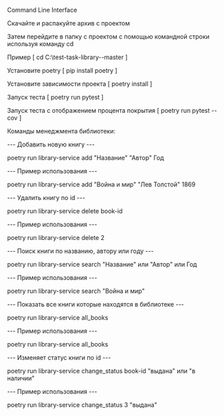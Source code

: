 Command Line Interface

Скачайте и распакуйте архив с проектом

Затем перейдите в папку с проектом с помощью командной строки используя команду cd 

Пример [ cd C:\test-task-library--master ]

Установите poetry
[ pip install poetry ]

Установите зависимости проекта
[ poetry install ]

Запуск теста
[ poetry run pytest ]

Запуск теста c отображением процента покрытия
[ poetry run pytest --cov ]

Команды менеджмента библиотеки:


--- Добавить новую книгу ---

poetry run library-service add "Название" "Автор" Год

--- Пример использования ---

poetry run library-service add "Война и мир" "Лев Толстой" 1869


--- Удалить книгу по id ---

poetry run library-service delete book-id

--- Пример использования ---

poetry run library-service delete 2


--- Поиск книги по названию, автору или году ---

poetry run library-service search "Название" или "Автор" или Год

--- Пример использования ---

poetry run library-service search "Война и мир"


--- Показать все книги которые находятся в библиотеке ---

poetry run library-service all_books

--- Пример использования ---

poetry run library-service all_books


--- Изменяет статус книги по id ---

poetry run library-service change_status book-id "выдана" или "в наличии"

--- Пример использования ---

poetry run library-service change_status 3 "выдана"
